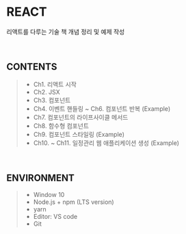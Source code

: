# REACT
리액트를 다루는 기술 책 개념 정리 및 예제 작성 

<br>

## CONTENTS
> * Ch1. 리액트 시작<br>
> * Ch2. JSX<br>
> * Ch3. 컴포넌트<br>
> * Ch4. 이벤트 핸들링 ~ Ch6. 컴포넌트 반복 (Example)<br>
> * Ch7. 컴포넌트의 라이프사이클 메서드<br>
> * Ch8. 함수형 컴포넌트<br>
> * Ch9. 컴포넌트 스타일링 (Example)<br>
> * Ch10. ~ Ch11. 일정관리 웹 애플리케이션 생성 (Example)<br>

<br>

## ENVIRONMENT
> * Window 10<br>
> * Node.js + npm (LTS version)<br>
> * yarn<br>
> * Editor: VS code<br>
> * Git<br>

<br>
<br>
